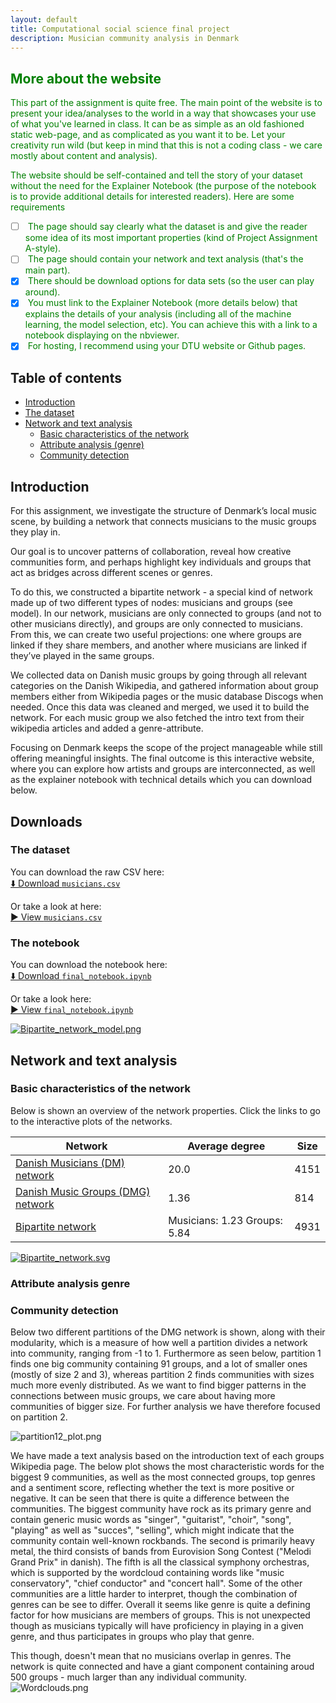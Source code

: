 ```yaml
---
layout: default
title: Computational social science final project
description: Musician community analysis in Denmark
---
```



## <span style="color:green"> More about the website</span>

<span style="color:green"> This part of the assignment is quite free. The main point of the website is to present your idea/analyses to the world in a way that showcases your use of what you've learned in class. It can be as simple as an old fashioned static web-page, and as complicated as you want it to be. Let your creativity run wild (but keep in mind that this is not a coding class - we care mostly about content and analysis). </span>

<span style="color:green"> The website should be self-contained and tell the story of your dataset without the need for the Explainer Notebook (the purpose of the notebook is to provide additional details for interested readers). Here are some requirements </span>

- [ ] <span style="color:green"> The page should say clearly what the dataset is and give the reader some idea of its most important properties (kind of Project Assignment A-style).</span>
- [ ] <span style="color:green"> The page should contain your network and text analysis (that's the main part).</span>
- [x] <span style="color:green"> There should be download options for data sets (so the user can play around).</span>
- [x] <span style="color:green"> You must link to the Explainer Notebook (more details below) that explains the details of your analysis (including all of the machine learning, the model selection, etc). You can achieve this with a link to a notebook displaying on the nbviewer.</span>
- [X] <span style="color:green"> For hosting, I recommend using your DTU website or Github pages.</span>

## Table of contents
- [Introduction](#introduction)
- [The dataset](#the-dataset)
- [Network and text analysis](#network-and-text-analysis)
  - [Basic characteristics of the network](#basic-characteristics-of-the-network)
  - [Attribute analysis (genre)](#attribute-analysis-genre)
  - [Community detection](#community-detection)

## Introduction

For this assignment, we investigate the structure of Denmark’s local music scene, by building a network that connects musicians to the music groups they play in. 

Our goal is to uncover patterns of collaboration, reveal how creative communities form, and perhaps highlight key individuals and groups that act as bridges across different scenes or genres.

To do this, we constructed a bipartite network - a special kind of network made up of two different types of nodes: musicians and groups (see model). 
In our network, musicians are only connected to groups (and not to other musicians directly), and groups are only connected to musicians. From this, we can create two useful projections: one where groups are linked if they share members, and another where musicians are linked if they’ve played in the same groups.

We collected data on Danish music groups by going through all relevant categories on the Danish Wikipedia, and gathered information about group members either from Wikipedia pages or the music database Discogs when needed. 
Once this data was cleaned and merged, we used it to build the network. For each music group we also fetched the intro text from their wikipedia articles and added a genre-attribute.

Focusing on Denmark keeps the scope of the project manageable while still offering meaningful insights. 
The final outcome is this interactive website, where you can explore how artists and groups are interconnected, as well as the explainer notebook with technical details which you can download below. 

## Downloads
### The dataset
You can download the raw CSV here:\
[⬇️ Download `musicians.csv`](/data/musicians.csv)

Or take a look at here:\
[▶️ View `musicians.csv`](https://github.com/Aaresh1705/CSS_project_final/blob/main/data/musicians.csv)

### The notebook
You can download the notebook here:\
[⬇️ Download `final_notebook.ipynb`](assets/final_notebook.ipynb)

Or take a look here:\
[▶️ View `final_notebook.ipynb`](https://github.com/Aaresh1705/CSS_project_final/blob/main/final_notebook.ipynb)

[![Bipartite_network_model.png](assets/images/Bipartite_network_model.png)](https://aaresh1705.github.io/CSS_project_final/network_test.html)

## Network and text analysis
### Basic characteristics of the network
Below is shown an overview of the network properties. 
Click the links to go to the interactive plots of the networks.

| Network                                                                                      | Average degree               | Size |
|----------------------------------------------------------------------------------------------| ---------------------------- | ---- |
| [Danish Musicians (DM) network](assets/graphs/network.html) | 20.0                         | 4151 |
| [Danish Music Groups (DMG) network](assets/graphs/network.html)                              | 1.36                         | 814  |
| [Bipartite network](assets/graphs/bipartite.html)                                            | Musicians: 1.23  Groups: 5.84| 4931 |

[![Bipartite_network.svg](assets/images/bipartite_network.svg)](assets/graphs/bipartite.html)

### Attribute analysis genre
### Community detection
Below two different partitions of the DMG network is shown, along with their modularity, which is a measure of how well a partition divides a network into community, ranging from -1 to 1. Furthermore as seen below, partition 1 finds one big community containing 91 groups, and a lot of smaller ones (mostly of size 2 and 3), whereas partition 2 finds communities with sizes much more evenly distributed. As we want to find bigger patterns in the connections between music groups, we care about having more communities of bigger size. For further analysis we have therefore focused on partition 2. 

![partition12_plot.png](assets/images/partition12_plot.png)

We have made a text analysis based on the introduction text of each groups Wikipedia page. The below plot shows the most characteristic words for the biggest 9 communities, as well as the most connected groups, top genres and a sentiment score, reflecting whether the text is more positive or negative. 
It can be seen that there is quite a difference between the communities. The biggest community have rock as its primary genre and contain generic music words as "singer", "guitarist", "choir", "song", "playing" as well as "succes", "selling", which might indicate that the community contain well-known rockbands. The second is primarily heavy metal, the third consists of bands from Eurovision Song Contest ("Melodi Grand Prix" in danish). The fifth is all the classical symphony orchestras, which is supported by the wordcloud containing words like "music conservatory", "chief conductor" and "concert hall". 
Some of the other communities are a little harder to interpret, though the combination of genres can be see to differ. Overall it seems like genre is quite a defining factor for how musicians are members of groups. This is not unexpected though as musicians typically will have proficiency in playing in a given genre, and thus participates in groups who play that genre. 

This though, doesn't mean that no musicians overlap in genres. The network is quite connected and have a giant component containing aroud 500 groups - much larger than any individual community.
![Wordclouds.png](assets/images/Wordclouds.png)



